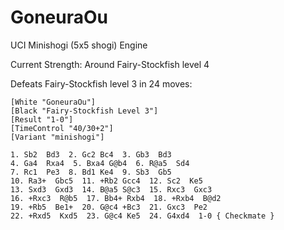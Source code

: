 # GoneuraOu

UCI Minishogi (5x5 shogi) Engine

Current Strength: Around Fairy-Stockfish level 4

Defeats Fairy-Stockfish level 3 in 24 moves:

```
[White "GoneuraOu"]
[Black "Fairy-Stockfish Level 3"]
[Result "1-0"]
[TimeControl "40/30+2"]
[Variant "minishogi"]

1. Sb2  Bd3  2. Gc2 Bc4  3. Gb3  Bd3 
4. Ga4  Rxa4  5. Bxa4 G@b4  6. R@a5  Sd4 
7. Rc1  Pe3  8. Bd1 Ke4  9. Sb3  Gb5 
10. Ra3+  Gbc5  11. +Rb2 Gcc4  12. Sc2  Ke5 
13. Sxd3  Gxd3  14. B@a5 S@c3  15. Rxc3  Gxc3 
16. +Rxc3  R@b5  17. Bb4+ Rxb4  18. +Rxb4  B@d2 
19. +Rb5  Be1+  20. G@c4 +Bc3  21. Gxc3  Pe2 
22. +Rxd5  Kxd5  23. G@c4 Ke5  24. G4xd4  1-0 { Checkmate }
```
